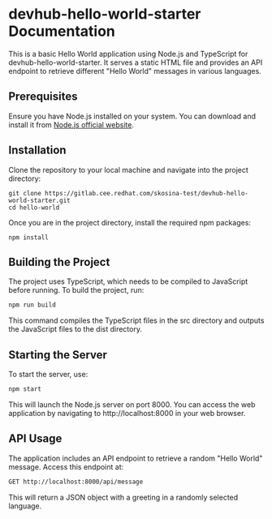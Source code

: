 # devhub-hello-world-starter Documentation

This is a basic Hello World application using Node.js and TypeScript for devhub-hello-world-starter. It serves a static HTML file and provides an API endpoint to retrieve different "Hello World" messages in various languages.

## Prerequisites

Ensure you have Node.js installed on your system. You can download and install it from [Node.js official website](https://nodejs.org/).

## Installation

Clone the repository to your local machine and navigate into the project directory:

```
git clone https://gitlab.cee.redhat.com/skosina-test/devhub-hello-world-starter.git
cd hello-world
```

Once you are in the project directory, install the required npm packages:

```
npm install
```

## Building the Project
The project uses TypeScript, which needs to be compiled to JavaScript before running. To build the project, run:

```bash
npm run build
```

This command compiles the TypeScript files in the src directory and outputs the JavaScript files to the dist directory.

## Starting the Server
To start the server, use:

```bash
npm start
```

This will launch the Node.js server on port 8000. You can access the web application by navigating to http://localhost:8000 in your web browser.


## API Usage


The application includes an API endpoint to retrieve a random "Hello World" message. Access this endpoint at:

```bash
GET http://localhost:8000/api/message
```

This will return a JSON object with a greeting in a randomly selected language.
